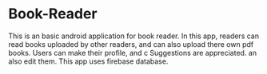 # Book-Reader
This is an basic android application for book reader. 
In this app, readers can read books uploaded by other readers, and can also upload there own pdf books. 
Users can make their profile, and c
Suggestions are appreciated.
an also edit them.
This app uses firebase database.
